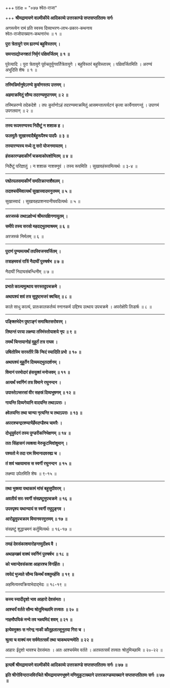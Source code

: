 +++
title = "०७७ श्वेत-राजा"

+++
**श्रीमद्रामायणे वाल्मीकीये आदिकाव्ये उत्तरकाण्डे सप्तसप्ततितमः सर्गः**

अगस्त्येन रामं प्रति स्वस्य दिव्याभरण-लाभ-प्रकार-कथनाय  
श्वेत-राजोपाख्यान-कथनारंभः ॥ १ ॥

**पुरा त्रेतायुगे राम ह्यरण्यं बहुविस्तरम् ।**

**समन्ताद्योजनशतं निर्मृगं पक्षिवर्जितम् ॥ १ ॥**

पुरेत्यादि । पुरा त्रेतायुगे पूर्वचतुर्युगवर्तित्रेतायुगे । बहुविस्तरं बहुविस्तारम् । पक्षिवर्जितमिति । अरण्यं अभूदिति शेषः ॥ १ ॥

****

**तस्मिन्निर्मानुषेऽरण्ये कुर्वाणस्तप उत्तमम् ।**

**अहमाक्रमितुं सौम्य तदरण्यमुपागमम् ॥ २ ॥**

तस्मिन्नरण्ये तदेकदेशे । तपः कुर्वाणोऽहं तदरण्यमाक्रमितुं आसमन्तात्पर्यटनं कृत्वा कार्येनावगन्तुं । उपागमं उपगतवान् ॥ २ ॥

****

**तस्य रूपमरण्यस्य निर्देष्टुं न शशाक ह ।**

**फलमूलैः सुखास्वादैर्बहुरूपैश्च पादपैः ॥ ३ ॥**

**तस्यारण्यस्य मध्ये तु सरो योजनमायतम् ।**

**हंसकारण्डवाकीर्णं चक्रवाकोपशोभितम् ॥ ४ ॥**

निर्देष्टुं परिज्ञातुं । न शशाक नाशक्नुवं । तस्य रूपमिति । सुखावहंरूपमित्यर्थः ॥ ३-४ ॥

****

**पद्मोत्पलसमाकीर्णं समतिक्रान्तशैवलम् ।**

**तदाश्चर्यमिवात्यर्थं सुखास्वादमनुत्तमम् ॥ ५ ॥**

सुखास्वादं । सुखावहप्राशनपानीयवदित्यर्थः ॥ ५ ॥

****

**अरजस्कं तथाऽक्षोभ्यं श्रीमत्पक्षिगणायुतम् ।**

**समीपे तस्य सरसो महदद्भुतमाश्रमम् ॥ ६ ॥**

अरजस्कं निर्मलम् ॥ ६ ॥

****

**पुराणं पुण्यमत्यर्थं तपस्विजनवर्जितम् ।**

**तत्राहमवसं रात्रिं नैदाघीं पुरुषर्षभ ॥ ७ ॥**

नैदाघीं निदाघसंबन्धिनीम् ॥ ७ ॥

****

**प्रभाते काल्यमुत्थाय सरस्तदुपचक्रमे ।**

**अथापश्यं शवं तत्र सुपुष्टमजरं क्वचित् ॥ ८ ॥**

काले साधु काल्यं, प्रातःकालकर्तव्यं स्नानकर्म उद्दिश्य उत्थाय उपचक्रमे । अपरोक्षेपि लिडार्षः ॥ ८ ॥

****

**पङ्क्तिभेदेन पुष्टाङ्गं समाश्रितसरोवरम् ।**

**तिष्ठन्तं परया लक्ष्म्या तस्मिंस्तोयाशये नृप ॥ ९ ॥**

**तमर्थं चिन्तयानोहं मुहूर्तं तत्र राघव ।**

**उषितोस्मि सरस्तीरे किं न्विदं स्यादिति प्रभो ॥ १० ॥**

**अथापश्यं मुहूर्तेन दिव्यमद्भुतदर्शनम् ।**

**विमानं परमोदारं हंसयुक्तं मनोजवम् ॥ ११ ॥**

**अत्यर्थं स्वर्गिणं तत्र विमाने रघुनन्दन ।**

**उपास्तेऽप्सरसां वीर सहस्रं दिव्यभूषणम् ॥ १२ ॥**

**गायन्ति दिव्यगेयानि वादयन्ति तथाऽपराः ।**

**क्ष्वेलयन्ति तथा चान्या नृत्यन्ति च तथाऽपराः ॥ १३ ॥**

**अपराश्चन्द्ररश्म्याभैर्हेमदण्डैश्च चामरैः ।**

**दोधूयुर्वदनं तस्य पुण्डरीकनिभेक्षणम् ॥ १४ ॥**

**ततः सिंहासनं त्यक्त्वा मेरुकूटमिवांशुमान् ।**

**पश्यतो मे तदा राम विमानादवरुह्य च ।**

**तं शवं भक्षयामास स स्वर्गी रघुनन्दन ॥ १५ ॥**

लक्ष्म्या उपेतमिति शेषः ॥ ९-१५ ॥

****

**तथा भुक्त्वा यथाकामं मांसं बहुसुपीवरम् ।**

**अवतीर्य सरः स्वर्गी संस्प्रष्टुमुपचक्रमे ॥ १६ ॥**

**उपस्पृश्य यथान्यायं स स्वर्गी रघुपुङ्गव ।**

**आरोढुमुपचक्राम विमानवरमुत्तमम् ॥ १७ ॥**

संस्प्रष्टुं शुद्धाचमनं कर्तुमित्यर्थः ॥ १६-१७ ॥

****

**तमहं देवसंकाशमारोहन्तमुदीक्ष्य वै ।**

**अथाहमब्रवं वाक्यं स्वर्गिणं पुरुषर्षभ ॥ १८ ॥**

**को भवान्देवसंकाश आहारश्च विगर्हितः ।**

**त्वयेदं भुज्यते सौम्य किमर्थं वक्तुमर्हसि ॥ १९ ॥**

अहमित्यस्यक्रियाभेदाद्भेदः ॥ १८-१९ ॥

****

**कस्य स्यादीदृशो भाव आहारो देवसंमतः ।**

**आश्चर्यं वर्तते सौम्य श्रोतुमिच्छामि तत्त्वतः ॥ २० ॥**

**नाहमौपयिकं मन्ये तव भक्ष्यमिदं शवम् ॥ २१ ॥**

**इत्येवमुक्तः स नरेन्द्र नाकी कौतूहलात्सूनुतया गिरा च ।**

**श्रुत्वा च वाक्यं मम सर्वमेतत्सर्वं तथा चाकथयन्ममेति ॥ २२ ॥**

आहारः ईदृशो भावश्च देवसंमतः । अतः आश्चर्यमेव वर्तते । अतस्तत्सर्वं तत्त्वतः श्रोतुमिच्छामि ॥ २०-२२ ॥

****

**इत्यार्षे श्रीमद्रामायणे वाल्मीकीये आदिकाव्ये उत्तरकाण्डे सप्तसप्ततितमः सर्गः ॥ ७७ ॥**

**इति श्रीगोविन्दराजविरचिते श्रीमद्रामायणभूषणे मणिमुकुटाख्याने उत्तरकाण्डव्याख्याने सप्तसप्ततितमः सर्गः ॥ ७७ ॥**
